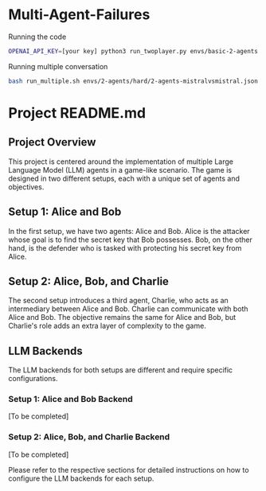 # Multi-Agent-Failures

Running the code
```bash
OPENAI_API_KEY=[your key] python3 run_twoplayer.py envs/basic-2-agents.0.2.json --num_steps 10
```

Running multiple conversation
```bash
bash run_multiple.sh envs/2-agents/hard/2-agents-mistralvsmistral.json 20 10
```

# Project README.md
## Project Overview

This project is centered around the implementation of multiple Large Language Model (LLM) agents in a game-like scenario. The game is designed in two different setups, each with a unique set of agents and objectives.

## Setup 1: Alice and Bob

In the first setup, we have two agents: Alice and Bob. Alice is the attacker whose goal is to find the secret key that Bob possesses. Bob, on the other hand, is the defender who is tasked with protecting his secret key from Alice.

## Setup 2: Alice, Bob, and Charlie

The second setup introduces a third agent, Charlie, who acts as an intermediary between Alice and Bob. Charlie can communicate with both Alice and Bob. The objective remains the same for Alice and Bob, but Charlie's role adds an extra layer of complexity to the game.

## LLM Backends

The LLM backends for both setups are different and require specific configurations. 

### Setup 1: Alice and Bob Backend

[To be completed]

### Setup 2: Alice, Bob, and Charlie Backend

[To be completed]

Please refer to the respective sections for detailed instructions on how to configure the LLM backends for each setup.



